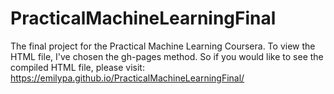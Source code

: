 # PracticalMachineLearningFinal
The final project for the Practical Machine Learning Coursera. To view the HTML file, I've chosen the gh-pages method. So if you would like to see the compiled HTML file, please visit: https://emilypa.github.io/PracticalMachineLearningFinal/

